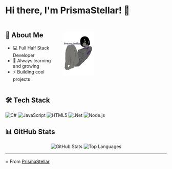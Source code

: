 # Hi there, I'm PrismaStellar! 👋

<div style="display: flex; align-items: center; gap: 20px;">
  <div style="flex: 1;">
    <h2>🚀 About Me</h2>
    <ul>
      <li>💻 Full Half Stack Developer</li>
      <li>🌱 Always learning and growing</li>
      <li>⚡ Building cool projects</li>
    </ul>
  </div>
  <div style="flex: 2;">
    <img src="https://raw.githubusercontent.com/PrismaStellar/PrismaStellar/main/assets/prisma.png" width="30%" style="max-width: 300px;"/>
  </div>
</div>

## 🛠️ Tech Stack
![C#](https://img.shields.io/badge/C%23-239120?style=flat&logo=c-sharp&logoColor=white)
![JavaScript](https://img.shields.io/badge/JavaScript-F7DF1E?style=flat&logo=javascript&logoColor=black)
![HTML5](https://img.shields.io/badge/HTML5-E34F26?style=flat&logo=html5&logoColor=white)
![.Net](https://img.shields.io/badge/.NET-5C2D91?style=flat&logo=.net&logoColor=white)
![Node.js](https://img.shields.io/badge/Node.js-43853D?style=flat&logo=node.js&logoColor=white)

## 📊 GitHub Stats
<div align="center">
  <img src="https://github-readme-stats.vercel.app/api?username=PrismaStellar&show_icons=true&theme=tokyonight" alt="GitHub Stats" />
  <img src="https://github-readme-stats.vercel.app/api/top-langs/?username=PrismaStellar&layout=compact&theme=tokyonight" alt="Top Languages" />
</div>

---
⭐️ From [PrismaStellar](https://github.com/PrismaStellar)
